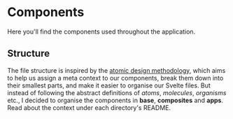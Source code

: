 # Components

Here you'll find the components used throughout the application.

## Structure

The file structure is inspired by the [atomic design methodology](https://atomicdesign.bradfrost.com/chapter-2/#the-atomic-design-methodology), which aims to help us assign a meta context to our components, break them down into their smallest parts, and make it easier to organise our Svelte files. But instead of following the abstract definitions of _atoms_, _molecules_, _organisms_ etc., I decided to organise the components in **base**, **composites** and **apps**. Read about the context under each directory's README.
